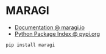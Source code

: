 # MARAGI 

- [Documentation @ maragi.io](https://maragi.io)
- [Python Package Index @ pypi.org](https://pypi.org/project/maragi/)

```python
pip install maragi
```
